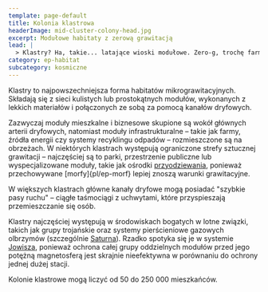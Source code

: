 ```yaml
---
template: page-default
title: Kolonia klastrowa
headerImage: mid-cluster-colony-head.jpg
excerpt: Modułowe habitaty z zerową grawitacją
lead: |
  > Klastry? Ha, takie... latające wioski modułowe. Zero-g, trochę farm, trochę ludzi przywiązanych do kabli i planów terraformacji, których nigdy nie będzie. Dobre miejsce, jak lubisz życie w dryfie, ale nie licz na prywatność – wszyscy wszystko o sobie wiedzą, zanim cokolwiek powiesz.
category: ep-habitat
subcategory: kosmiczne
---
```

Klastry to najpowszechniejsza forma habitatów mikrograwitacyjnych. Składają się z sieci kulistych lub prostokątnych modułów, wykonanych z lekkich materiałów i połączonych ze sobą za pomocą kanałów dryfowych.

Zazwyczaj moduły mieszkalne i biznesowe skupione są wokół głównych arterii dryfowych, natomiast moduły infrastrukturalne – takie jak farmy, źródła energii czy systemy recyklingu odpadów – rozmieszczone są na obrzeżach. W niektórych klastrach występują ograniczone strefy sztucznej grawitacji – najczęściej są to parki, przestrzenie publiczne lub wyspecjalizowane moduły, takie jak ośrodki [przyodziewania](#), ponieważ przechowywane [morfy]{pl/ep-morf} lepiej znoszą warunki grawitacyjne.

W większych klastrach główne kanały dryfowe mogą posiadać "szybkie pasy ruchu" – ciągłe taśmociągi z uchwytami, które przyspieszają przemieszczanie się osób.

Klastry najczęściej występują w środowiskach bogatych w lotne związki, takich jak grupy trojańskie oraz systemy pierścieniowe gazowych olbrzymów (szczególnie [Saturna](#)). Rzadko spotyka się je w systemie [Jowisza](#), ponieważ ochrona całej grupy oddzielnych modułów przed jego potężną magnetosferą jest skrajnie nieefektywna w porównaniu do ochrony jednej dużej stacji.

Kolonie klastrowe mogą liczyć od 50 do 250 000 mieszkańców.
